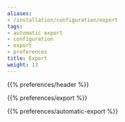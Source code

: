 ```yaml
---
aliases:
- /installation/configuration/export
tags:
- automatic export
- configuration
- export
- preferences
title: Export
weight: 13
---
```


{{% preferences/header %}}

{{% preferences/export %}}

{{% preferences/automatic-export %}}

